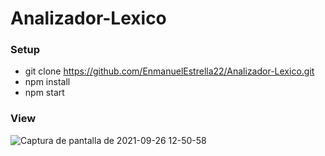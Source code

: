 # Analizador-Lexico

### Setup
- git clone https://github.com/EnmanuelEstrella22/Analizador-Lexico.git
- npm install
- npm start

### View
![Captura de pantalla de 2021-09-26 12-50-58](https://user-images.githubusercontent.com/56686883/134816755-28390097-7b11-4f3f-a31a-9b3a787ac2d3.png)

